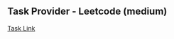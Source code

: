 ## Task Provider - Leetcode (medium)

[Task Link](https://leetcode.com/problems/longest-substring-without-repeating-characters/description/)